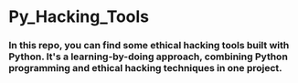 # Py_Hacking_Tools
### In this repo, you can find some ethical hacking tools built with Python. It's a learning-by-doing approach, combining Python programming and ethical hacking techniques in one project.

